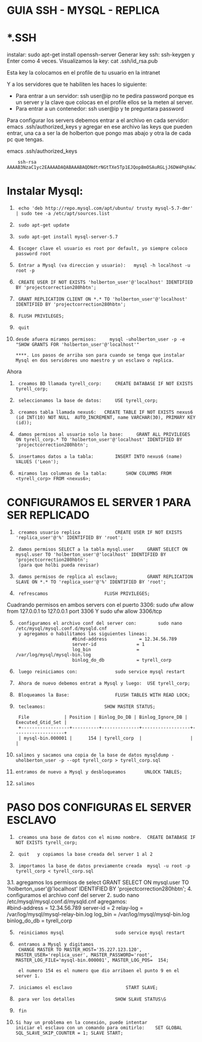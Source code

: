 #  GUIA SSH - MYSQL - REPLICA

# *.SSH

instalar:  sudo apt-get install openssh-server
Generar key ssh:  ssh-keygen  y Enter como 4 veces.
Visualizamos la key: cat .ssh/id_rsa.pub

Esta key la colocamos en el profile de tu usuario en la intranet

Y a los servidores que te habiliten les haces lo siguiente:

  -  Para entrar a un servidor: ssh user@ip  no te pedira password porque es un server y la clave que colocas en el profile ellos se la meten al server.
  -  Para entrar a un contenedor: ssh user@ip y te preguntara password

Para configurar los servers debemos entrar a el archivo en cada servidor:         emacs .ssh/authorized_keys
y agregar en ese archivo las keys que pueden entrar, una ca a ser la de holberton que pongo mas abajo y otra la de cada pc que tengas.

emacs .ssh/authorized_keys

		ssh-rsa AAAAB3NzaC1yc2EAAAADAQABAAABAQDNdtrNGtTXe5Tp1EJQop8mOSAuRGLjJ6DW4PqX4wId/Kawz35ESampIqHSOTJmbQ8UlxdJuk0gAXKk3Ncle4safGYqM/VeDK3LN5iAJxf4kcaxNtS3eVxWBE5iF3FbIjOqwxw5Lf5sRa5yXxA8HfWidhbIG5TqKL922hPgsCGABIrXRlfZYeC0FEuPWdr6smOElSVvIXthRWp9cr685KdCI+COxlj1RdVsvIo+zunmLACF9PYdjB2s96Fn0ocD3c5SGLvDOFCyvDojSAOyE70ebIElnskKsDTGwfT4P6jh9OBzTyQEIS2jOaE5RQq4IB4DsMhvbjDSQrP0MdCLgwkN


# Instalar Mysql: 
1.		echo 'deb http://repo.mysql.com/apt/ubuntu/ trusty mysql-5.7-dmr' | sudo tee -a /etc/apt/sources.list
2.		sudo apt-get update
3.		sudo apt-get install mysql-server-5.7
4.		Escoger clave el usuario es root por default, yo siempre coloco password root

5.		Entrar a Mysql (va direccion y usuario):   mysql -h localhost -u root -p
6.		CREATE USER IF NOT EXISTS 'holberton_user'@'localhost' IDENTIFIED BY 'projectcorrection280hbtn';
7.		GRANT REPLICATION CLIENT ON *.* TO 'holberton_user'@'localhost' IDENTIFIED BY 'projectcorrection280hbtn';
8.		FLUSH PRIVILEGES;
9.		quit

10.		desde afuera miramos permisos:     mysql -uholberton_user -p -e "SHOW GRANTS FOR 'holberton_user'@'localhost'"

		****. Los pasos de arriba son para cuando se tenga que instalar Mysql en dos servidores uno maestro y un esclavo o replica.

Ahora 

1.		creamos BD llamada tyrell_corp: 	CREATE DATABASE IF NOT EXISTS tyrell_corp;
2.		seleccionamos la base de datos: 	USE tyrell_corp;
3.		creamos tabla llamada nexus6:	CREATE TABLE IF NOT EXISTS nexus6 (id INT(10) NOT NULL  AUTO_INCREMENT, name VARCHAR(30), PRIMARY KEY (id));
4.		damos permisos al usuario solo la base: 	GRANT ALL PRIVILEGES ON tyrell_corp.* TO 'holberton_user'@'localhost' IDENTIFIED BY 'projectcorrection280hbtn';
5.		insertamos datos a la tabla: 		INSERT INTO nexus6 (name) VALUES ('Leon');
6.		miramos las columnas de la tabla:		SHOW COLUMNS FROM <tyrell_corp> FROM <nexus6>;


# CONFIGURAMOS EL SERVER 1 PARA SER REPLICADO

1.		creamos usuario replica				CREATE USER IF NOT EXISTS 'replica_user'@'%' IDENTIFIED BY 'root';
2.		damos permisos SELECT a la tabla mysql.user		GRANT SELECT ON mysql.user TO 'holberton_user'@'localhost' IDENTIFIED BY 'projectcorrection280hbtn';
		(para que holbi pueda revisar)
3.		damos permisos de replica al esclavo;			GRANT REPLICATION SLAVE ON *.* TO 'replica_user'@'%' IDENTIFIED BY 'root';
4.		refrescamos						FLUSH PRIVILEGES;

Cuadrando permisos en ambos servers con el puerto 3306: sudo ufw allow from 127.0.0.1 to 127.0.0.1 port 3306         Y  sudo ufw allow 3306/tcp

5.		configuramos el archivo conf del server con:		sudo nano /etc/mysql/mysql.conf.d/mysqld.cnf
		y agregamos o habilitamos las siguientes lineas:	
							#bind-address            = 12.34.56.789
							server-id               = 1
							log_bin                 = /var/log/mysql/mysql-bin.log
							binlog_do_db            = tyrell_corp
6.		luego reiniciamos con: 				sudo service mysql restart
7.		Ahora de nuevo debemos entrat a Mysql y luego:	USE tyrell_corp;
8.		Bloqueamos la Base:					FLUSH TABLES WITH READ LOCK;
9.		tecleamos:						SHOW MASTER STATUS;

		File             | Position | Binlog_Do_DB | Binlog_Ignore_DB | Executed_Gtid_Set |
		+------------------+----------+--------------+------------------+-------------------+
		| mysql-bin.000001 |      154 | tyrell_corp  |                  |                   |

10.		salimos y sacamos una copia de la base de datos	mysqldump -uholberton_user -p --opt tyrell_corp > tyrell_corp.sql
11.		entramos de nuevo a Mysql y desbloqueamos		UNLOCK TABLES;
12.		salimos

# PASO DOS CONFIGURAS EL SERVER ESCLAVO

1.		creamos una base de datos con el mismo nombre.	CREATE DATABASE IF NOT EXISTS tyrell_corp;
2.		quit   y copiamos la base creada del server 1 al 2
3.		importamos la base de datos previamente creada	mysql -u root -p tyrell_corp < tyrell_corp.sql
3.1.		agregamos los permisos de select 			GRANT SELECT ON mysql.user TO 'holberton_user'@'localhost' IDENTIFIED BY 'projectcorrection280hbtn';
4.		configuramos el archivo conf del server 2.	sudo nano /etc/mysql/mysql.conf.d/mysqld.cnf
					agregamos:	
							#bind-address           = 12.34.56.789
							server-id               = 2
							relay-log               = /var/log/mysql/mysql-relay-bin.log
							log_bin                 = /var/log/mysql/mysql-bin.log
							binlog_do_db            = tyrell_corp

5.		reiniciamos mysql					sudo service mysql restart
6.		entramos a Mysql y digitamos				
		CHANGE MASTER TO MASTER_HOST='35.227.123.120', MASTER_USER='replica_user', MASTER_PASSWORD='root', MASTER_LOG_FILE='mysql-bin.000001', MASTER_LOG_POS=  154;
		
		el numero 154 es el numero que dio arribaen el punto 9 en el server 1.

7.		iniciamos el esclavo					START SLAVE;
8.		para ver los detalles 				SHOW SLAVE STATUS\G
9.		fin
10.		Si hay un problema en la conexión, puede intentar
		iniciar el esclavo con un comando para omitirlo: 	SET GLOBAL SQL_SLAVE_SKIP_COUNTER = 1; SLAVE START;
